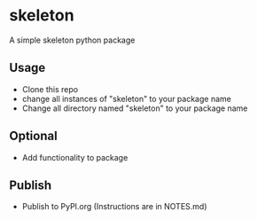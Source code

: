 # skeleton

A simple skeleton python package

## Usage

* Clone this repo
* change all instances of "skeleton" to your package name
* Change all directory named "skeleton" to your package name

## Optional

* Add functionality to package

## Publish

* Publish to PyPI.org (Instructions are in NOTES.md)


